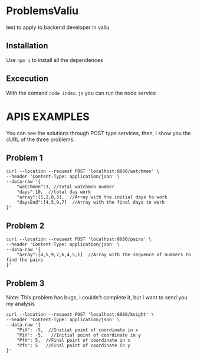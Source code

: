 # ProblemsValiu
test to apply to backend developer in valiu

## Installation

Use ``` npm i ``` to install all the dependences

## Excecution

With the comand ```node index.js``` you can run the node service

# APIS EXAMPLES

You can see the solutions through POST type services, then, I show you the cURL of the three problems:

## Problem 1
```
curl --location --request POST 'localhost:8080/watchmen' \
--header 'Content-Type: application/json' \
--data-raw '{
    "watchmen":3, //total watchmen number
    "days":10,  //total day work
    "array":[1,2,8,3],  //Array with the initial days to work
    "daysEnd":[4,5,9,7]  //Array with the final days to work
}'
```

## Problem 2
```
curl --location --request POST 'localhost:8080/pairs' \
--header 'Content-Type: application/json' \
--data-raw '{
    "array":[4,5,9,7,6,4,5,1]  //Array with the sequence of numbers to find the pairs
}'
```

## Problem 3

Note: This problem has bugs, I couldn't complete it, but I want to send you my analysis 

```
curl --location --request POST 'localhost:8080/knight' \
--header 'Content-Type: application/json' \
--data-raw '{
    "PiX": -5,  //Initial point of coordinate in x
    "PiY": -5,   //Initial point of coordinate in y
    "PfX": 5,  //Final point of coordinate in x
    "PfY": 5   //Final point of coordinate in y
}'

```
